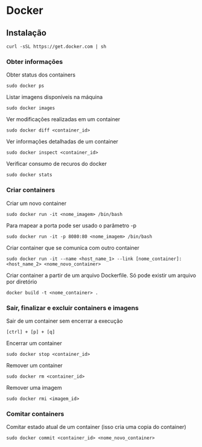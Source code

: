 # Docker

## Instalação

```shell
curl -sSL https://get.docker.com | sh
```
### Obter informações

Obter status dos containers
```shell
sudo docker ps
```

Listar imagens disponíveis na máquina
```shell
sudo docker images
```

Ver modificações realizadas em um container
```shell
sudo docker diff <container_id>
```

Ver informações detalhadas de um container
```shell
sudo docker inspect <container_id>
```

Verificar consumo de recuros do docker
```shell
sudo docker stats
```

### Criar containers

Criar um novo container
```shell
sudo docker run -it <nome_imagem> /bin/bash
```

Para mapear a porta pode ser usado o parâmetro -p
```shell
sudo docker run -it -p 8080:80 <nome_imagem> /bin/bash
```

Criar container que se comunica com outro container
```shell
sudo docker run -it --name <host_name_1> --link [nome_container]:<host_name_2> <nome_novo_container>
```

Criar container a partir de um arquivo Dockerfile. Só pode existir um arquivo por diretório
```shell
docker build -t <nome_container> .
```

### Sair, finalizar e excluir containers e imagens

Sair de um container sem encerrar a execução
```shell
[ctrl] + [p] + [q]
```

Encerrar um container
```shell
sudo docker stop <container_id>
```

Remover um container
```shell
sudo docker rm <container_id>
```

Remover uma imagem
```shell
sudo docker rmi <imagem_id>
```

### Comitar containers

Comitar estado atual de um container (isso cria uma copia do container)
```shell
sudo docker commit <container_id> <nome_novo_container>
```
